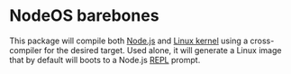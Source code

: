 # NodeOS barebones

This package will compile both [Node.js](http://nodejs.org) and
[Linux kernel](https://www.kernel.org/) using a cross-compiler for the desired
target. Used alone, it will generate a Linux image that by default will boots to
a Node.js [REPL](http://nodejs.org/api/repl.html) prompt.

